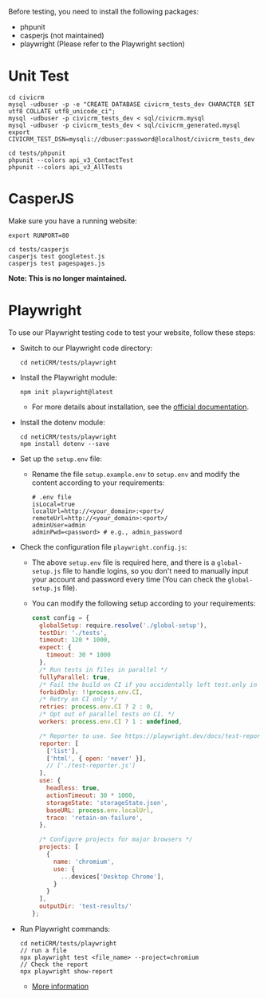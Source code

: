 
Before testing, you need to install the following packages:

- phpunit
- casperjs (not maintained)
- playwright (Please refer to the Playwright section)

# Unit Test


```
cd civicrm
mysql -udbuser -p -e "CREATE DATABASE civicrm_tests_dev CHARACTER SET utf8 COLLATE utf8_unicode_ci";
mysql -udbuser -p civicrm_tests_dev < sql/civicrm.mysql
mysql -udbuser -p civicrm_tests_dev < sql/civicrm_generated.mysql
export CIVICRM_TEST_DSN=mysqli://dbuser:password@localhost/civicrm_tests_dev

cd tests/phpunit
phpunit --colors api_v3_ContactTest
phpunit --colors api_v3_AllTests
```


# CasperJS

Make sure you have a running website:

```
export RUNPORT=80

cd tests/casperjs
casperjs test googletest.js
casperjs test pagespages.js

```


**Note: This is no longer maintained.**

# Playwright

To use our Playwright testing code to test your website, follow these steps:

* Switch to our Playwright code directory:
    
    ```
    cd netiCRM/tests/playwright
    ```

* Install the Playwright module:
    
    ```
    npm init playwright@latest
    ```
    * For more details about installation, see the [official documentation](https://playwright.dev/docs/intro).

* Install the dotenv module:

    ```
    cd netiCRM/tests/playwright
    npm install dotenv --save
    ```
    
* Set up the `setup.env` file:
    * Rename the file `setup.example.env` to `setup.env` and modify the content according to your requirements:
        ```
        # .env file
        isLocal=true
        localUrl=http://<your_domain>:<port>/
        remoteUrl=http://<your_domain>:<port>/
        adminUser=admin
        adminPwd=<password> # e.g., admin_password
        ```

* Check the configuration file `playwright.config.js`:
    * The above `setup.env` file is required here, and there is a `global-setup.js` file to handle logins, so you don't need to manually input your account and password every time (You can check the `global-setup.js` file).
    * You can modify the following setup according to your requirements:

        ```javascript
        const config = {
          globalSetup: require.resolve('./global-setup'),
          testDir: './tests',
          timeout: 120 * 1000,
          expect: {
            timeout: 30 * 1000
          },
          /* Run tests in files in parallel */
          fullyParallel: true,
          /* Fail the build on CI if you accidentally left test.only in the source code. */
          forbidOnly: !!process.env.CI,
          /* Retry on CI only */
          retries: process.env.CI ? 2 : 0,
          /* Opt out of parallel tests on CI. */
          workers: process.env.CI ? 1 : undefined,

          /* Reporter to use. See https://playwright.dev/docs/test-reporters */
          reporter: [
            ['list'],
            ['html', { open: 'never' }],
            // ['./test-reporter.js']
          ],
          use: {
            headless: true,
            actionTimeout: 30 * 1000,
            storageState: 'storageState.json',
            baseURL: process.env.localUrl,
            trace: 'retain-on-failure',
          },

          /* Configure projects for major browsers */
          projects: [
            {
              name: 'chromium',
              use: {
                ...devices['Desktop Chrome'],
              }
            }
          ],
          outputDir: 'test-results/'
        };
        ```

* Run Playwright commands:

    ```
    cd netiCRM/tests/playwright
    // run a file
    npx playwright test <file_name> --project=chromium
    // Check the report
    npx playwright show-report
    ```

    * [More information](https://playwright.dev/docs/running-tests)

